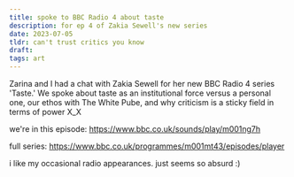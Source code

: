 ```yaml
---
title: spoke to BBC Radio 4 about taste
description: for ep 4 of Zakia Sewell's new series
date: 2023-07-05
tldr: can't trust critics you know
draft: 
tags: art
---
```


Zarina and I had a chat with Zakia Sewell for her new BBC Radio 4 series 'Taste.' We spoke about taste as an institutional force versus a personal one, our ethos with The White Pube, and why criticism is a sticky field in terms of power X_X

we're in this episode: https://www.bbc.co.uk/sounds/play/m001ng7h

full series: https://www.bbc.co.uk/programmes/m001mt43/episodes/player

i like my occasional radio appearances. just seems so absurd :)